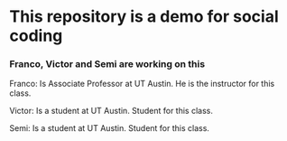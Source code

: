 # This repository is a demo for social coding

### Franco, Victor and Semi are working on this

Franco: Is Associate Professor at UT Austin. He is the instructor for this class.

Victor: Is a student at UT Austin. Student for this class.

Semi: Is a student at UT Austin. Student for this class.
